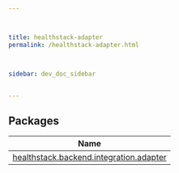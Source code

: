 ```yaml
---



title: healthstack-adapter
permalink: /healthstack-adapter.html



sidebar: dev_doc_sidebar


---
```




## Packages


| Name |
|---|
| [healthstack.backend.integration.adapter](healthstack-adapter/healthstack.backend.integration.adapter/index.html) |



